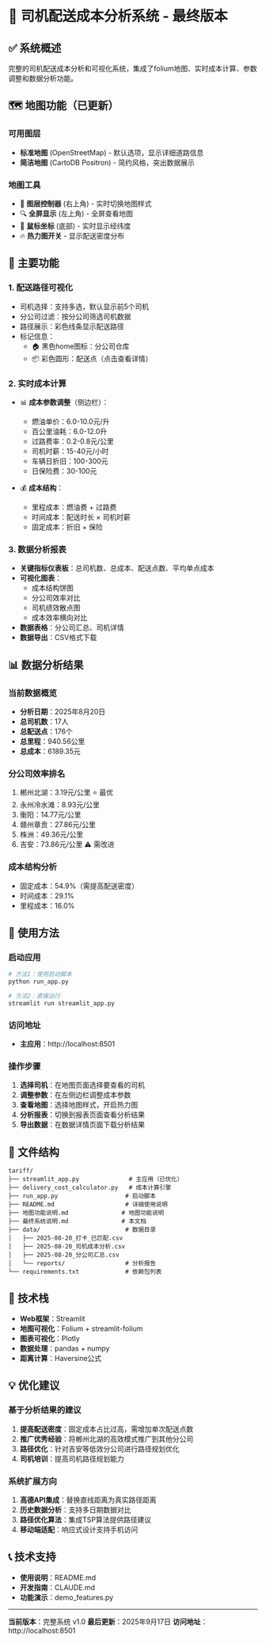 # 🚚 司机配送成本分析系统 - 最终版本

## ✅ 系统概述

完整的司机配送成本分析和可视化系统，集成了folium地图、实时成本计算、参数调整和数据分析功能。

## 🗺️ 地图功能（已更新）

### 可用图层
- **标准地图** (OpenStreetMap) - 默认选项，显示详细道路信息
- **简洁地图** (CartoDB Positron) - 简约风格，突出数据展示

### 地图工具
- 🔄 **图层控制器** (右上角) - 实时切换地图样式
- 🔍 **全屏显示** (左上角) - 全屏查看地图
- 📍 **鼠标坐标** (底部) - 实时显示经纬度
- 🔥 **热力图开关** - 显示配送密度分布

## 🎯 主要功能

### 1. 配送路径可视化
- 司机选择：支持多选，默认显示前5个司机
- 分公司过滤：按分公司筛选司机数据
- 路径展示：彩色线条显示配送路径
- 标记信息：
  - 🏠 黑色home图标：分公司仓库
  - 📦 彩色圆形：配送点（点击查看详情）

### 2. 实时成本计算
- 📊 **成本参数调整**（侧边栏）：
  - 燃油单价：6.0-10.0元/升
  - 百公里油耗：6.0-12.0升
  - 过路费率：0.2-0.8元/公里
  - 司机时薪：15-40元/小时
  - 车辆日折旧：100-300元
  - 日保险费：30-100元

- 💰 **成本结构**：
  - 里程成本：燃油费 + 过路费
  - 时间成本：配送时长 × 司机时薪
  - 固定成本：折旧 + 保险

### 3. 数据分析报表
- **关键指标仪表板**：总司机数、总成本、配送点数、平均单点成本
- **可视化图表**：
  - 成本结构饼图
  - 分公司效率对比
  - 司机绩效散点图
  - 成本效率横向对比
- **数据表格**：分公司汇总、司机详情
- **数据导出**：CSV格式下载

## 📊 数据分析结果

### 当前数据概览
- **分析日期**：2025年8月20日
- **总司机数**：17人
- **总配送点**：176个
- **总里程**：940.56公里
- **总成本**：6189.35元

### 分公司效率排名
1. 郴州北湖：3.19元/公里 ⭐ 最优
2. 永州冷水滩：8.93元/公里
3. 衡阳：14.77元/公里
4. 赣州章贡：27.86元/公里
5. 株洲：49.36元/公里
6. 吉安：73.86元/公里 ⚠️ 需改进

### 成本结构分析
- 固定成本：54.9%（需提高配送密度）
- 时间成本：29.1%
- 里程成本：16.0%

## 🚀 使用方法

### 启动应用
```bash
# 方法1：使用启动脚本
python run_app.py

# 方法2：直接运行
streamlit run streamlit_app.py
```

### 访问地址
- **主应用**：http://localhost:8501

### 操作步骤
1. **选择司机**：在地图页面选择要查看的司机
2. **调整参数**：在左侧边栏调整成本参数
3. **查看地图**：选择地图样式，开启热力图
4. **分析报表**：切换到报表页面查看分析结果
5. **导出数据**：在数据详情页面下载分析结果

## 📁 文件结构

```
tariff/
├── streamlit_app.py              # 主应用（已优化）
├── delivery_cost_calculator.py   # 成本计算引擎
├── run_app.py                   # 启动脚本
├── README.md                    # 详细使用说明
├── 地图功能说明.md               # 地图功能说明
├── 最终系统说明.md               # 本文档
├── data/                        # 数据目录
│   ├── 2025-08-20_打卡_已匹配.csv
│   ├── 2025-08-20_司机成本分析.csv
│   ├── 2025-08-20_分公司汇总.csv
│   └── reports/                 # 分析报告
└── requirements.txt             # 依赖包列表
```

## 🔧 技术栈

- **Web框架**：Streamlit
- **地图可视化**：Folium + streamlit-folium
- **图表可视化**：Plotly
- **数据处理**：pandas + numpy
- **距离计算**：Haversine公式

## 💡 优化建议

### 基于分析结果的建议
1. **提高配送密度**：固定成本占比过高，需增加单次配送点数
2. **推广优秀经验**：将郴州北湖的高效模式推广到其他分公司
3. **路径优化**：针对吉安等低效分公司进行路径规划优化
4. **司机培训**：提高司机路径规划能力

### 系统扩展方向
1. **高德API集成**：替换直线距离为真实路径距离
2. **历史数据分析**：支持多日期数据对比
3. **路径优化算法**：集成TSP算法提供路径建议
4. **移动端适配**：响应式设计支持手机访问

## 📞 技术支持

- **使用说明**：README.md
- **开发指南**：CLAUDE.md
- **功能演示**：demo_features.py

---

**当前版本**：完整系统 v1.0
**最后更新**：2025年9月17日
**访问地址**：http://localhost:8501